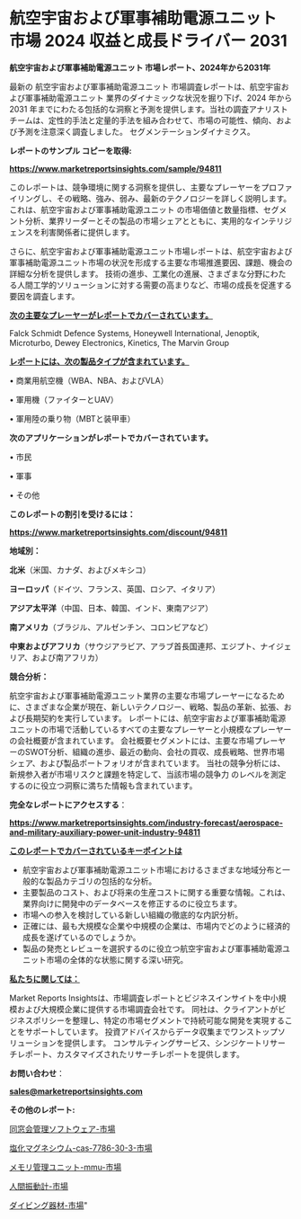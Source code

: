 # 航空宇宙および軍事補助電源ユニット 市場 2024 収益と成長ドライバー 2031

<strong>航空宇宙および軍事補助電源ユニット 市場レポート、2024年から2031年</strong>

最新の 航空宇宙および軍事補助電源ユニット 市場調査レポートは、航空宇宙および軍事補助電源ユニット 業界のダイナミックな状況を掘り下げ、2024 年から 2031 年までにわたる包括的な洞察と予測を提供します。当社の調査アナリスト チームは、定性的手法と定量的手法を組み合わせて、市場の可能性、傾向、および予測を注意深く調査しました。 セグメンテーションダイナミクス。



<strong>レポートのサンプル コピーを取得:</strong> <a href=https://www.marketreportsinsights.com/sample/94811>

<strong><u>https://www.marketreportsinsights.com/sample/94811</u></strong></a>

このレポートは、競争環境に関する洞察を提供し、主要なプレーヤーをプロファイリングし、その戦略、強み、弱み、最新のテクノロジーを詳しく説明します。 これは、航空宇宙および軍事補助電源ユニット の市場価値と数量指標、セグメント分析、業界リーダーとその製品の市場シェアとともに、実用的なインテリジェンスを利害関係者に提供します。

さらに、航空宇宙および軍事補助電源ユニット市場レポートは、航空宇宙および軍事補助電源ユニット市場の状況を形成する主要な市場推進要因、課題、機会の詳細な分析を提供します。 技術の進歩、工業化の進展、さまざまな分野にわたる人間工学的ソリューションに対する需要の高まりなど、市場の成長を促進する要因を調査します。



<strong><u>次の主要なプレーヤーがレポートでカバーされています。</u></strong>

Falck Schmidt Defence Systems, Honeywell International, Jenoptik, Microturbo, Dewey Electronics, Kinetics, The Marvin Group



<strong><u><b>レポートには、次の製品タイプが含まれています。</b></u></strong>

• 商業用航空機（WBA、NBA、およびVLA）

• 軍用機（ファイターとUAV）

• 軍用陸の乗り物（MBTと装甲車）



<strong><b>次のアプリケーションがレポートでカバーされています。</b></strong>

• 市民

• 軍事

• その他



<strong><b>このレポートの割引を受けるには：</b></strong><a href=https://www.marketreportsinsights.com/discount/94811>

<strong><u>https://www.marketreportsinsights.com/discount/94811</u></strong></a>



<strong>地域別：</strong>



<strong>北米</strong>（米国、カナダ、およびメキシコ）



<strong>ヨーロッパ</strong>（ドイツ、フランス、英国、ロシア、イタリア）



<strong>アジア太平洋</strong>（中国、日本、韓国、インド、東南アジア）



<strong>南アメリカ</strong>（ブラジル、アルゼンチン、コロンビアなど）



<strong>中東およびアフリカ</strong>（サウジアラビア、アラブ首長国連邦、エジプト、ナイジェリア、および南アフリカ）



<strong>競合分析：</strong>

航空宇宙および軍事補助電源ユニット業界の主要な市場プレーヤーになるために、さまざまな企業が現在、新しいテクノロジー、戦略、製品の革新、拡張、および長期契約を実行しています。 レポートには、航空宇宙および軍事補助電源ユニットの市場で活動しているすべての主要なプレーヤーと小規模なプレーヤーの会社概要が含まれています。 会社概要セグメントには、主要な市場プレーヤーのSWOT分析、組織の進歩、最近の動向、会社の買収、成長戦略、世界市場シェア、および製品ポートフォリオが含まれています。 当社の競争分析には、新規参入者が市場リスクと課題を特定して、当該市場の競争力 のレベルを測定するのに役立つ洞察に満ちた情報も含まれています。



<strong>完全なレポートにアクセスする</strong>：

<a href=https://www.marketreportsinsights.com/industry-forecast/aerospace-and-military-auxiliary-power-unit-industry-94811>

<strong><u>https://www.marketreportsinsights.com/industry-forecast/aerospace-and-military-auxiliary-power-unit-industry-94811</u></strong></a>



<strong><u><b>このレポートでカバーされているキーポイントは</b></u></strong>
<ul>
  <li>航空宇宙および軍事補助電源ユニット市場におけるさまざまな地域分布と一般的な製品カテゴリの包括的な分析。</li>
  <li>主要製品のコスト、および将来の生産コストに関する重要な情報。これは、業界向けに開発中のデータベースを修正するのに役立ちます。</li>
  <li>市場への参入を検討している新しい組織の徹底的な内訳分析。</li>
  <li>正確には、最も大規模な企業や中規模の企業は、市場内でどのように経済的成長を遂げているのでしょうか。</li>
  <li>製品の発売とレビューを選択するのに役立つ航空宇宙および軍事補助電源ユニット市場の全体的な状態に関する深い研究。</li>
</ul>


<strong><u><b>私たちに関しては：</b></u></strong>

Market Reports Insightsは、市場調査レポートとビジネスインサイトを中小規模および大規模企業に提供する市場調査会社です。 同社は、クライアントがビジネスポリシーを整理し、特定の市場セグメントで持続可能な開発を実現することをサポートしています。 投資アドバイスからデータ収集までワンストップソリューションを提供します。 コンサルティングサービス、シンジケートリサーチレポート、カスタマイズされたリサーチレポートを提供します。



<strong><b>お問い合わせ</b></strong>：

<a href=mailto:sales@marketreportsinsights.com>

<strong><u>sales@marketreportsinsights.com</u></strong></a>



<strong>その他のレポート:</strong>

<a href=https://www.linkedin.com/pulse/同窓会管理ソフトウェア-市場-2023-swot-分析と成長率-2030-bszrf/>同窓会管理ソフトウェア-市場</a>

<a href=https://www.linkedin.com/pulse/塩化マグネシウム-cas-7786-30-3-市場-2023-推進要因と成長機会-xhmlf/>塩化マグネシウム-cas-7786-30-3-市場</a>

<a href=https://www.linkedin.com/pulse/メモリ管理ユニット-mmu-市場-2023-推進要因と成長機会-2030-js8kf/>メモリ管理ユニット-mmu-市場</a>

<a href=https://www.linkedin.com/pulse/人間振動計-市場-2023-swot-分析と成長率-2030-pr-news-hub-kfnaf/>人間振動計-市場</a>

<a href=https://www.linkedin.com/pulse/ダイビング器材-市場-2023-競争分析と事業成長-2030-market-mysteries-decoded-360-analy-is0jf/>ダイビング器材-市場</a>"
